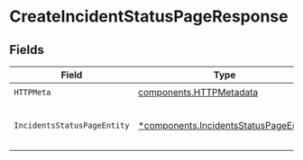 # CreateIncidentStatusPageResponse


## Fields

| Field                                                                                         | Type                                                                                          | Required                                                                                      | Description                                                                                   |
| --------------------------------------------------------------------------------------------- | --------------------------------------------------------------------------------------------- | --------------------------------------------------------------------------------------------- | --------------------------------------------------------------------------------------------- |
| `HTTPMeta`                                                                                    | [components.HTTPMetadata](../../models/components/httpmetadata.md)                            | :heavy_check_mark:                                                                            | N/A                                                                                           |
| `IncidentsStatusPageEntity`                                                                   | [*components.IncidentsStatusPageEntity](../../models/components/incidentsstatuspageentity.md) | :heavy_minus_sign:                                                                            | Add a status page to an incident.                                                             |